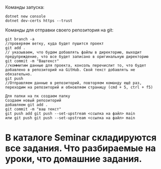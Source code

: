 Команды запуска:
```
dotnet new console
dotnet dev-certs https --trust
```
Команды для отправки своего репозитория на git:
```
git branch -a 
//проверяем ветку, куда будет пушится проект
git add . 
// указываем, что будем добавлять файлы в директорию, выходит предупреждение, что все будет записано в оригинальную директорию
git commit -m "Ваштекст" 
//коммитим данные для проекта, консоль перечислит то, что будет добавлено в репозиторий на GitHub. Свой текст добавлять не обязательно.
git push 
//Отправляем данные в репозиторий, повторяем команду ещё раз, переходим на репозиторий и обновляем страницу (cmd + 5, ctrl + f5)
```
```
Для папки на пк создаем папку
Создаем новый репозиторий
добавляем git add .
git commit -m "ваш текст"
git push add git push --set-upstream <ссылка на файл> main
или git push git push --set-upstream <ссылка на файл> main
```

# В каталоге Seminar складируются все задания. Что разбираемые на уроки, что домашние задания.